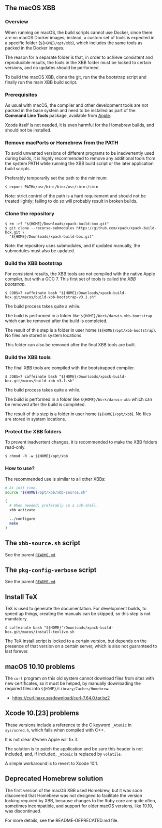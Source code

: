 ## The macOS XBB

### Overview

When running on macOS, the build scripts cannot use Docker, since there
are no macOS Docker images; instead,
a custom set of tools is expected in a specific folder
(`${HOME}/opt/xbb`), which includes the same tools as
packed in the Docker images.

The reason for a separate folder is that, in order to achieve consistent and
reproducible results, the tools in the XBB folder must be locked to
certain versions, and no updates should be performed.

To build the macOS XBB, clone the git, run the the bootstrap script and
finally run the main XBB build script.

### Prerequisites

As usual with macOS, the compiler and other development tools are not
packed in the base system and need to be installed as part of the
**Command Line Tools** package, available from
[Apple](https://developer.apple.com/downloads/index.action).

Xcode itself is not needed, it is even harmful for the Homebrew builds, 
and should not be installed.

### Remove macPorts or Homebrew from the PATH

To avoid unwanted versions of different programs to be inadvertently
used during builds, it is highly recommended to remove any additional
tools from the system PATH while running the XBB build script or the
later application build scripts.

Preferably temporarily set the path to the minimum:

```console
$ export PATH=/usr/bin:/bin:/usr/sbin:/sbin
```

Note: strict control of the path is a hard requirement and should not
be treated lightly; failing to do so will probably result in broken
builds.

### Clone the repository

```console
$ rm -rf "${HOME}/Downloads/xpack-build-box.git"
$ git clone --recurse-submodules https://github.com/xpack/xpack-build-box.git \
  "${HOME}/Downloads/xpack-build-box.git"
```

Note: the repository uses submodules, and if updated manually, the
submodules must also be updated.

### Build the XBB bootstrap

For consistent results, the XBB tools are not compiled with the native Apple
compiler, but with a GCC 7. This first set of tools is called _the XBB
bootstrap_.

```console
$ JOBS=7 caffeinate bash "${HOME}/Downloads/xpack-build-box.git/macos/build-xbb-bootstrap-v3.1.sh"
```

The build process takes quite a while.

The build is performed in a folder like `${HOME}/Work/darwin-xbb-bootstrap`
which can be removed after the build is completed.

The result of this step is a folder in user home (`${HOME}/opt/xbb-bootstrap`).
No files are stored in system locations.

This folder can also be removed after the final XBB tools are built.

### Build the XBB tools

The final XBB tools are compiled with the bootstrapped compiler.

```console
$ JOBS=7 caffeinate bash "${HOME}/Downloads/xpack-build-box.git/macos/build-xbb-v3.1.sh"
```

The build process takes quite a while. 

The build is performed in a folder like `${HOME}/Work/darwin-xbb`
which can be removed after the build is completed.

The result of this step is a folder in user home (`${HOME}/opt/xbb`).
No files are stored in system locations.

### Protect the XBB folders

To prevent inadvertent changes, it is recommended to make the XBB folders 
read-only.

```console
$ chmod -R -w ${HOME}/opt/xbb
```

### How to use?

The recommended use is similar to all other XBBs:

```bash
# At init time.
source "${HOME}/opt/xbb/xbb-source.sh"

(
  # When needed; preferably in a sub-shell.
  xbb_activate

  ../configure
  make
)
```

## The `xbb-source.sh` script

See the parent [`README.md`](../README.md).

## The `pkg-config-verbose` script

See the parent [`README.md`](../README.md).

## Install TeX

TeX is used to generate the documentation. For development builds, to
speed up things, creating the manuals can be skipped, so this step is
not mandatory.

```console
$ caffeinate bash "${HOME}"/Downloads/xpack-build-box.git/macos/install-texlive.sh
```

The TeX install script is locked to a certain version, but depends on the
presence of that version on a certain server, which is also not guaranteed
to last forever.

## macOS 10.10 problems

The `curl` program on this old system cannot download files from sites
with new certificates, so it must be helped, by manually downloading
the required files into `${HOME}/Library/Caches/Homebrew`.
 
- https://curl.haxx.se/download/curl-7.64.0.tar.bz2

## Xcode 10.[23] problems

These versions include a reference to the C keyword `_Atomic` in `sys/ucred.h`,
which fails when compiled with C++.

It is not clear if/when Apple will fix it.

The solution is to patch the application and be sure this header is not included,
and, if included, `_Atomic` is replaced by `volatile`.

A simple workaround is to revert to Xcode 10.1.

## Deprecated Homebrew solution

The first version of the macOS XBB used Homebrew, but it was soon discovered
that Homebrew was not designed to facilitate the version locking required
by XBB, because changes to the Ruby core are quite often, sometimes
incompatible, and support for older macOS versions, like 10.10, was 
discontinued.

For more details, see the README-DEPRECATED.md file.
